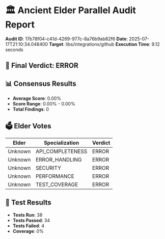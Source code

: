 # 🏛️ Ancient Elder Parallel Audit Report

**Audit ID**: 17b78f04-c41d-4269-977c-8a76b9ab82f6
**Date**: 2025-07-17T21:10:34.048400
**Target**: libs/integrations/github
**Execution Time**: 9.12 seconds

## 🎯 Final Verdict: **ERROR**

## 📊 Consensus Results

- **Average Score**: 0.00%
- **Score Range**: 0.00% - 0.00%
- **Total Findings**: 0

## 🗳️ Elder Votes

| Elder | Specialization | Verdict |
|-------|---------------|----------|
| Unknown | API_COMPLETENESS | ERROR |
| Unknown | ERROR_HANDLING | ERROR |
| Unknown | SECURITY | ERROR |
| Unknown | PERFORMANCE | ERROR |
| Unknown | TEST_COVERAGE | ERROR |

## 🧪 Test Results

- **Tests Run**: 38
- **Tests Passed**: 34
- **Tests Failed**: 4
- **Coverage**: 0%
